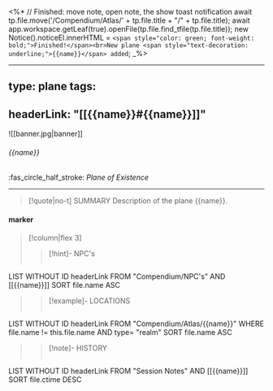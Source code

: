 <%*
// Finished: move note, open note, the show toast notification
await tp.file.move('/Compendium/Atlas/' + tp.file.title + "/" + tp.file.title);
await app.workspace.getLeaf(true).openFile(tp.file.find_tfile(tp.file.title));
new Notice().noticeEl.innerHTML = `<span style="color: green; font-weight: bold;">Finished!</span><br>New plane <span style="text-decoration: underline;">{{name}}</span> added`;
_%>

---
type: plane
tags:
- 
headerLink: "[[{{name}}#{{name}}]]"
---
![[banner.jpg|banner]]
###### {{name}}
<span class="sub2">:fas_circle_half_stroke:  *Plane of Existence*</span>
___

> [!quote|no-t] SUMMARY
>Description of the plane {{name}}.

#### marker
> [!column|flex 3]
>> [!hint]-  NPC's
>> ```dataview
LIST WITHOUT ID headerLink
FROM "Compendium/NPC's" AND [[{{name}}]]
SORT file.name ASC
>
>> [!example]- LOCATIONS
>>```dataview
LIST WITHOUT ID headerLink
FROM "Compendium/Atlas/{{name}}"
WHERE file.name != this.file.name AND type= "realm"
SORT file.name ASC
>
>> [!note]- HISTORY
>>```dataview
LIST WITHOUT ID headerLink
FROM "Session Notes" AND [[{{name}}]]
SORT file.ctime DESC
